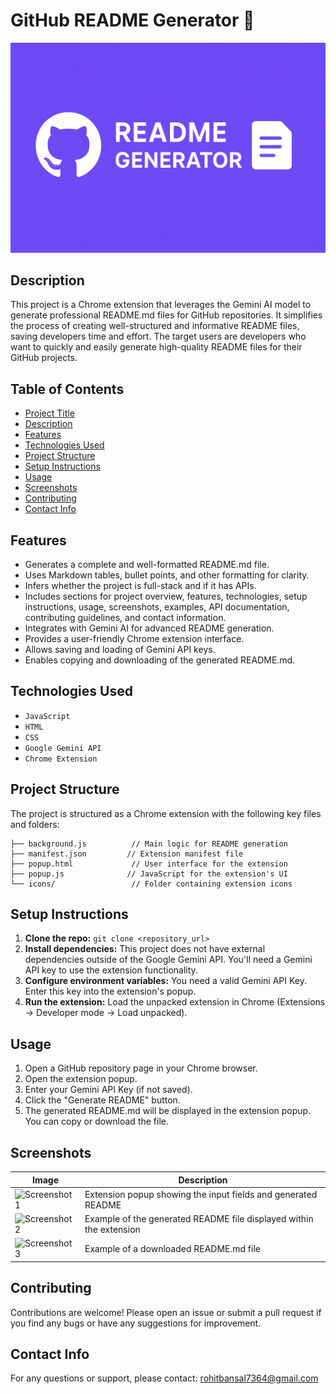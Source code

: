 # GitHub README Generator 🚀

![Project Overview](projectOverview.png)
## Description

This project is a Chrome extension that leverages the Gemini AI model to generate professional README.md files for GitHub repositories.  It simplifies the process of creating well-structured and informative README files, saving developers time and effort. The target users are developers who want to quickly and easily generate high-quality README files for their GitHub projects.


## Table of Contents

- [Project Title](#project-title)
- [Description](#description)
- [Features](#features)
- [Technologies Used](#technologies-used)
- [Project Structure](#project-structure)
- [Setup Instructions](#setup-instructions)
- [Usage](#usage)
- [Screenshots](#screenshots)
- [Contributing](#contributing)
- [Contact Info](#contact-info)


## Features

* Generates a complete and well-formatted README.md file.
* Uses Markdown tables, bullet points, and other formatting for clarity.
* Infers whether the project is full-stack and if it has APIs.
* Includes sections for project overview, features, technologies, setup instructions, usage, screenshots, examples, API documentation, contributing guidelines, and contact information.
* Integrates with Gemini AI for advanced README generation.
* Provides a user-friendly Chrome extension interface.
* Allows saving and loading of Gemini API keys.
* Enables copying and downloading of the generated README.md.


## Technologies Used

*  `JavaScript`
*  `HTML`
*  `CSS`
*  `Google Gemini API`
*  `Chrome Extension`


## Project Structure

The project is structured as a Chrome extension with the following key files and folders:

```
├── background.js          // Main logic for README generation
├── manifest.json         // Extension manifest file
├── popup.html             // User interface for the extension
├── popup.js              // JavaScript for the extension's UI
└── icons/                 // Folder containing extension icons
```

## Setup Instructions

1. **Clone the repo:**  `git clone <repository_url>`
2. **Install dependencies:**  This project does not have external dependencies outside of the Google Gemini API.  You'll need a Gemini API key to use the extension functionality.
3. **Configure environment variables:** You need a valid Gemini API Key.  Enter this key into the extension's popup.
4. **Run the extension:** Load the unpacked extension in Chrome (Extensions -> Developer mode -> Load unpacked).


## Usage

1. Open a GitHub repository page in your Chrome browser.
2. Open the extension popup.
3. Enter your Gemini API Key (if not saved).
4. Click the "Generate README" button.
5. The generated README.md will be displayed in the extension popup.  You can copy or download the file.

## Screenshots

| Image                      | Description                                                                        |
|---------------------------|------------------------------------------------------------------------------------|
| ![Screenshot 1](placeholder_image.png) | Extension popup showing the input fields and generated README                     |
| ![Screenshot 2](placeholder_image.png) | Example of the generated README file displayed within the extension           |
| ![Screenshot 3](placeholder_image.png)  | Example of a downloaded README.md file                                    |



## Contributing

Contributions are welcome! Please open an issue or submit a pull request if you find any bugs or have any suggestions for improvement.


## Contact Info

For any questions or support, please contact:  rohitbansal7364@gmail.com
